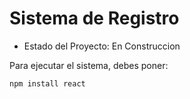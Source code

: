 <h1> Sistema de Registro</h1>  

- Estado del Proyecto: En Construccion

Para ejecutar el sistema, debes poner: 

```npm install react```
